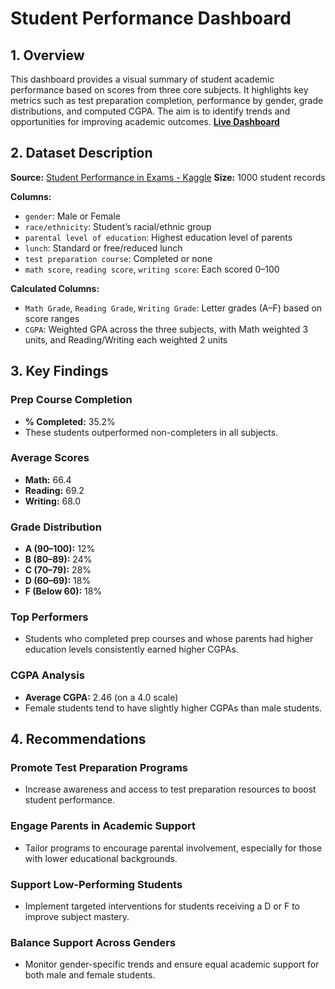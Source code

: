 # Student Performance Dashboard

## 1. Overview

This dashboard provides a visual summary of student academic performance based on scores from three core subjects. It highlights key metrics such as test preparation completion, performance by gender, grade distributions, and computed CGPA. The aim is to identify trends and opportunities for improving academic outcomes. **[Live Dashboard](https://app.powerbi.com/groups/me/reports/03746bce-86e4-4d1b-b501-e1fad5199843/dbac65331b051155bbf5?experience=power-bi)** 

## 2. Dataset Description

**Source:**  [Student Performance in Exams - Kaggle](https://www.kaggle.com/datasets/spscientist/students-performance-in-exams)
**Size:** 1000 student records

**Columns:**
- `gender`: Male or Female  
- `race/ethnicity`: Student’s racial/ethnic group  
- `parental level of education`: Highest education level of parents  
- `lunch`: Standard or free/reduced lunch  
- `test preparation course`: Completed or none  
- `math score`, `reading score`, `writing score`: Each scored 0–100  

**Calculated Columns:**
- `Math Grade`, `Reading Grade`, `Writing Grade`: Letter grades (A–F) based on score ranges  
- `CGPA`: Weighted GPA across the three subjects, with Math weighted 3 units, and Reading/Writing each weighted 2 units

## 3. Key Findings

### Prep Course Completion
- **% Completed:** 35.2%
- These students outperformed non-completers in all subjects.

### Average Scores
- **Math:** 66.4  
- **Reading:** 69.2  
- **Writing:** 68.0

### Grade Distribution
- **A (90–100):** 12%  
- **B (80–89):** 24%  
- **C (70–79):** 28%  
- **D (60–69):** 18%  
- **F (Below 60):** 18%

### Top Performers
- Students who completed prep courses and whose parents had higher education levels consistently earned higher CGPAs.

### CGPA Analysis
- **Average CGPA:** 2.46 (on a 4.0 scale)  
- Female students tend to have slightly higher CGPAs than male students.

## 4. Recommendations

### Promote Test Preparation Programs
- Increase awareness and access to test preparation resources to boost student performance.

### Engage Parents in Academic Support
- Tailor programs to encourage parental involvement, especially for those with lower educational backgrounds.

### Support Low-Performing Students
- Implement targeted interventions for students receiving a D or F to improve subject mastery.

### Balance Support Across Genders
- Monitor gender-specific trends and ensure equal academic support for both male and female students.

